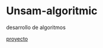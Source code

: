 # Unsam-algoritmic
desarrollo de algoritmos

[proyecto](https://app.codesee.io/maps/public/8a411430-5a7f-11ec-b62b-1d908e511df2)
